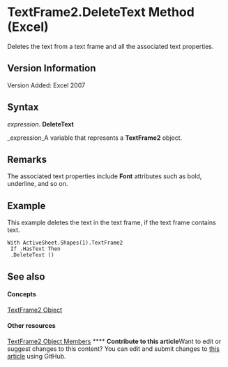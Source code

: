 
# TextFrame2.DeleteText Method (Excel)

Deletes the text from a text frame and all the associated text properties.


## Version Information

Version Added: Excel 2007 


## Syntax

 _expression_. **DeleteText**

 _expression_A variable that represents a  **TextFrame2** object.


## Remarks

The associated text properties include  **Font** attributes such as bold, underline, and so on.


## Example

This example deletes the text in the text frame, if the text frame contains text.


```
With ActiveSheet.Shapes(1).TextFrame2 
 If .HasText Then 
 .DeleteText ()
```


## See also


#### Concepts


 [TextFrame2 Object](66ba23e5-9b15-b954-a1db-1bd19b4eb90d.md)
#### Other resources


 [TextFrame2 Object Members](04f18e2a-8a83-b077-fe38-4bb56edce5a7.md)
****   **Contribute to this article**Want to edit or suggest changes to this content? You can edit and submit changes to  [this article](https://github.com/jhershey00/VBA_Excel_Test/OpenXMLCon/articles/e96a305c-085a-d807-1336-9dcc22760a7e.md) using GitHub.

